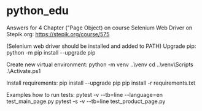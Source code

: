 # python_edu

Answers for 4 Chapter ("Page Object) on course Selenium Web Driver on Stepik.org: https://stepik.org/course/575

(Selenium web driver should be installed and added to PATH)
Upgrade pip:
python -m pip install --upgrade pip

Create new virtual environment:
python -m venv ..\venv
cd  ..\venv\Scripts\
.\Activate.ps1

Install requirements:
pip install --upgrade pip
pip install -r requirements.txt

Examples how to run tests:
pytest -v --tb=line --language=en test_main_page.py
pytest -s -v --tb=line test_product_page.py
